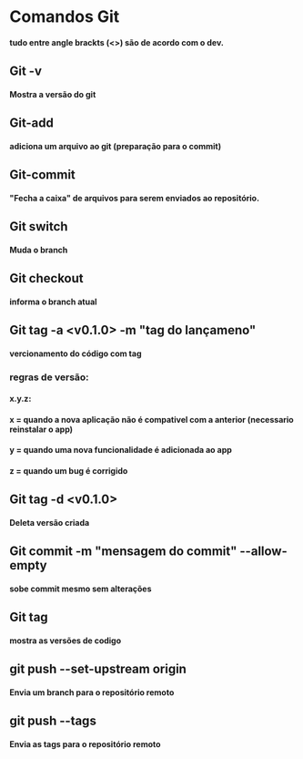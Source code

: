 # Comandos Git
#### tudo entre angle brackts (<>) são de acordo com o dev.


## Git -v
#### Mostra a versão do git

## Git-add
#### adiciona um arquivo ao git (preparação para o commit)

## Git-commit
#### "Fecha a caixa" de arquivos para serem enviados ao repositório.

## Git switch <seu branch> 
#### Muda o branch 

## Git checkout <seu branch> 
#### informa o branch atual

## Git tag -a <v0.1.0> -m "tag do lançameno"
#### vercionamento do código com tag
### regras de versão:
#### x.y.z: 
#### x = quando a nova aplicação não é compativel com a anterior (necessario reinstalar o app)
#### y = quando uma nova funcionalidade é adicionada ao app
#### z = quando um bug é corrigido

## Git tag -d <v0.1.0>
#### Deleta versão criada

## Git commit -m "mensagem do commit" --allow-empty 
#### sobe commit mesmo sem alterações

## Git tag
#### mostra as versões de codigo

## git push --set-upstream origin <Desenvolvimento>
#### Envia um branch para o repositório remoto

## git push --tags
#### Envia as tags para o repositório remoto
